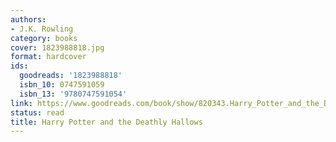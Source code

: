 ```yaml
---
authors:
- J.K. Rowling
category: books
cover: 1823988818.jpg
format: hardcover
ids:
  goodreads: '1823988818'
  isbn_10: 0747591059
  isbn_13: '9780747591054'
link: https://www.goodreads.com/book/show/820343.Harry_Potter_and_the_Deathly_Hallows
status: read
title: Harry Potter and the Deathly Hallows
---
```

